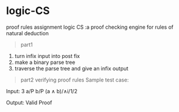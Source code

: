 # logic-CS
proof rules assignment logic CS
:a proof checking engine for rules of natural deduction


>part1
1. turn infix input into post fix
2. make a binary parse tree
3. traverse the parse tree and give an infix output


>part2
verifying proof rules
Sample test case: 
 
Input: 
3
a/P
b/P
(a ∧ b)/∧i/1/2 
 
Output: Valid Proof 
